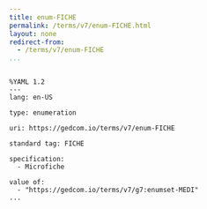 ```yaml
---
title: enum-FICHE
permalink: /terms/v7/enum-FICHE.html
layout: none
redirect-from:
  - /terms/v7/enum-FICHE
...
```


```

%YAML 1.2
---
lang: en-US

type: enumeration

uri: https://gedcom.io/terms/v7/enum-FICHE

standard tag: FICHE

specification:
  - Microfiche

value of:
  - "https://gedcom.io/terms/v7/g7:enumset-MEDI"
...

```
